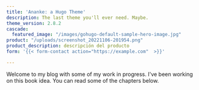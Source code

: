 ```yaml
---
title: 'Ananke: a Hugo Theme'
description: The last theme you'll ever need. Maybe.
theme_version: 2.8.2
cascade:
  featured_image: "/images/gohugo-default-sample-hero-image.jpg"
product: "/uploads/screenshot_20221106-201954.png"
product_description: descripción del producto
form: '{{< form-contact action="https://example.com"  >}}'

---
```

Welcome to my blog with some of my work in progress. I've been working on this book idea. You can read some of the chapters below.